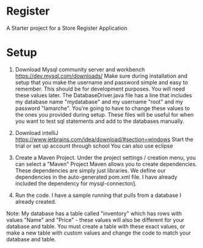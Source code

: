 # Register
A Starter project for a Store Register Application

# Setup
1. Download Mysql community server and workbench
https://dev.mysql.com/downloads/
Make sure during installation and setup that you make the username and password simple and easy to remember. This should be for development purposes. You will need these values later. The DatabaseDriver.java file has a line that includes my database name "mydatabase" and my username "root" and my password "lamarche". You're going to have to change these values to the ones you provided during setup.
These files will be useful for when you want to test sql statements and add to the databases manually.

2. Download intelliJ
https://www.jetbrains.com/idea/download/#section=windows
Start the trial or set up account through school
You can also use eclipse

3. Create a Maven Project. Under the project settings / creation menu, you can select a "Maven" Project
Maven allows you to create dependencies. These dependencies are simply just libraries. We define our
dependencies in the auto-generated pom.xml file. I have already included the dependency for mysql-connector/j.

4. Run the code. I have a sample running that pulls from a database I already created.


Note: My database has a table called "inventory" which has rows with values "Name" and "Price" - these values will also be different for your database and table. You must create a table with these exact values, or make a new table with custom values and change the code to match your database and table.
